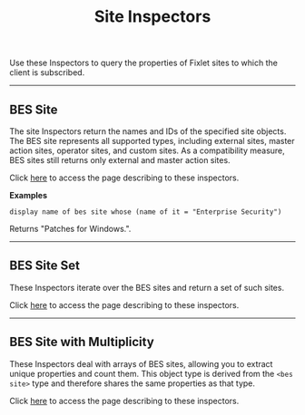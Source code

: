 ﻿---
title: Site Inspectors
---

Use these Inspectors to query the properties of Fixlet sites to which the client is subscribed.

---

## BES Site

The site Inspectors return the names and IDs of the specified site objects.
The BES site represents all supported types, including external sites, master action sites, operator sites, and custom sites. 
As a compatibility measure, BES sites still returns only external and master action sites.

Click [here](/relevance/reference/bes-site.html) to access the page describing to these inspectors.

**Examples**

```relevance
display name of bes site whose (name of it = "Enterprise Security")
``` 

Returns "Patches for Windows.".

---

## BES Site Set

These Inspectors iterate over the BES sites and return a set of such sites.

Click [here](/relevance/reference/bes-site-set.html) to access the page describing to these inspectors.

---

## BES Site with Multiplicity

These Inspectors deal with arrays of BES sites, allowing you to extract unique properties and count them.
This object type is derived from the `<bes site>` type and therefore shares the same properties as that type.

Click [here](/relevance/reference/bes-site-with-multiplicity.html) to access the page describing to these inspectors.

